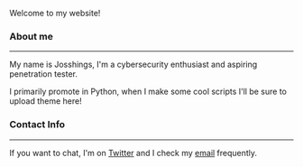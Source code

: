 Welcome to my website!

### About me
---

My name is Josshings, I'm a cybersecurity enthusiast and aspiring penetration tester.

I primarily promote in Python, when I make some cool scripts I'll be sure to upload theme here!


### Contact Info
---

If you want to chat, I'm on [Twitter](https://www.twitter.com/josshings) and I check my [email](mailto:josshings@protonmail.com) frequently.
